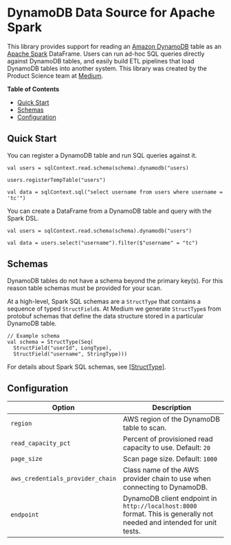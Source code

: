 # DynamoDB Data Source for Apache Spark

This library provides support for reading an [Amazon DynamoDB](https://aws.amazon.com/dynamodb/)
table as an [Apache Spark](https://spark.apache.org/) DataFrame. Users can run ad-hoc SQL
queries directly against DynamoDB tables, and easily build ETL pipelines that load
DynamoDB tables into another system. This library was created by the Product Science team
at [Medium](https://medium.com/).

<!-- START doctoc generated TOC please keep comment here to allow auto update -->
<!-- DON'T EDIT THIS SECTION, INSTEAD RE-RUN doctoc TO UPDATE -->
**Table of Contents**

- [Quick Start](#quick-start)
- [Schemas](#schemas)
- [Configuration](#configuration)

<!-- END doctoc generated TOC please keep comment here to allow auto update -->

## Quick Start

You can register a DynamoDB table and run SQL queries against it.

```
val users = sqlContext.read.schema(schema).dynamodb("users)

users.registerTempTable("users")

val data = sqlContext.sql("select username from users where username = 'tc'")
```

You can create a DataFrame from a DynamoDB table and query with the Spark DSL.

```
val users = sqlContext.read.schema(schema).dynamodb("users")

val data = users.select("username").filter($"username" = "tc")
```

## Schemas

DynamoDB tables do not have a schema beyond the primary key(s). For this reason table schemas
must be provided for your scan.

At a high-level, Spark SQL schemas are a `StructType` that contains a sequence of typed
`StructField`s. At Medium we generate `StructType`s from protobuf schemas that define the data
structure stored in a particular DynamoDB table.

```
// Example schema
val schema = StructType(Seq(
  StructField("userId", LongType),
  StructField("username", StringType)))
```

For details about Spark SQL schemas, see
[[StructType]](http://spark.apache.org/docs/latest/api/scala/index.html#org.apache.spark.sql.types.StructType).

## Configuration

| Option | Description |
| --- | --- |
| `region` | AWS region of the DynamoDB table to scan. |
| `read_capacity_pct` | Percent of provisioned read capacity to use. Default: `20` |
| `page_size` | Scan page size. Default: `1000` |
| `aws_credentials_provider_chain` | Class name of the AWS provider chain to use when connecting to DynamoDB. |
| `endpoint` | DynamoDB client endpoint in `http://localhost:8000` format. This is generally not needed and intended for unit tests. |
